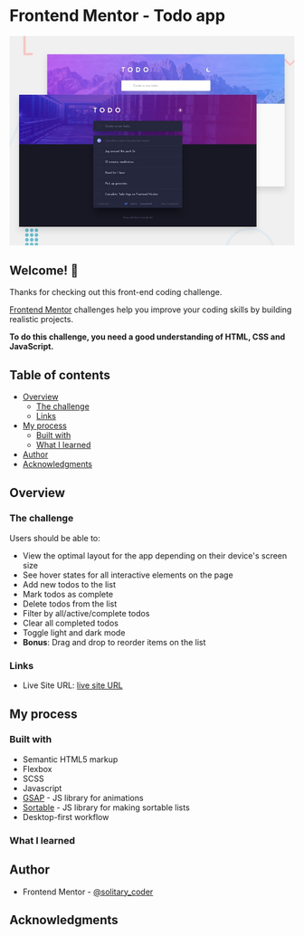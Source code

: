 # Frontend Mentor - Todo app

![Design preview for the Todo app coding challenge](./design/desktop-preview.jpg)

## Welcome! 👋

Thanks for checking out this front-end coding challenge.

[Frontend Mentor](https://www.frontendmentor.io) challenges help you improve your coding skills by building realistic projects.

**To do this challenge, you need a good understanding of HTML, CSS and JavaScript.**

## Table of contents

- [Overview](#overview)
  - [The challenge](#the-challenge)
  - [Links](#links)
- [My process](#my-process)
  - [Built with](#built-with)
  - [What I learned](#what-i-learned)
- [Author](#author)
- [Acknowledgments](#acknowledgments)


## Overview

### The challenge

Users should be able to:

- View the optimal layout for the app depending on their device's screen size
- See hover states for all interactive elements on the page
- Add new todos to the list
- Mark todos as complete
- Delete todos from the list
- Filter by all/active/complete todos
- Clear all completed todos
- Toggle light and dark mode
- **Bonus**: Drag and drop to reorder items on the list

### Links

- Live Site URL: [live site URL](https://kabir-afk.github.io/todo-app-main/)

## My process

### Built with

- Semantic HTML5 markup
- Flexbox
- SCSS
- Javascript
- [GSAP](https://greensock.com/gsap/) - JS library for animations
- [Sortable](https://sortablejs.github.io/Sortable/) - JS library for making sortable lists
- Desktop-first workflow


### What I learned





## Author

- Frontend Mentor - [@solitary_coder](https://www.frontendmentor.io/profile/solitary_coder)

## Acknowledgments

